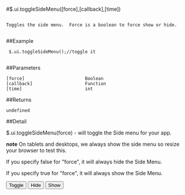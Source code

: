 #$.ui.toggleSideMenu([force],[callback],[time])

```

Toggles the side menu.  Force is a boolean to force show or hide.
 
```

##Example

```
 $.ui.toggleSideMenu();//toggle it
 
```


##Parameters

```
[force]                       Boolean
[callback]                    Function
[time]                        int

```

##Returns

```
undefined
```

##Detail

$.ui.toggleSideMenu(force) - will toggle the Side menu for your app.

**note** On tablets and desktops, we always show the side menu so resize your browser to test this.

If you specify false for "force", it will always hide the Side Menu.

If you specify true for "force", it will always show the Side Menu.


<input type="button" onclick="$.ui.toggleSideMenu()" value="Toggle"> <input type="button" onclick="$.ui.toggleSideMenu(false)" value="Hide"> <input type="button" onclick="$.ui.toggleSideMenu(true)" value="Show">